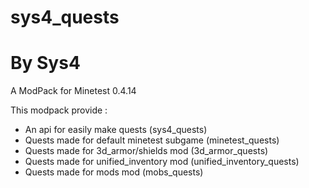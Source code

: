 # sys4_quests
# By Sys4

A ModPack for Minetest 0.4.14

This modpack provide :
* An api for easily make quests (sys4_quests)
* Quests made for default minetest subgame (minetest_quests)
* Quests made for 3d_armor/shields mod (3d_armor_quests)
* Quests made for unified_inventory mod (unified_inventory_quests)
* Quests made for mods mod (mobs_quests)

